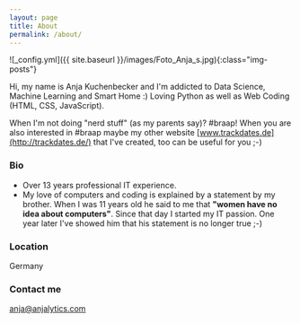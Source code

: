 ```yaml
---
layout: page
title: About
permalink: /about/
---
```


![_config.yml]({{ site.baseurl }}/images/Foto_Anja_s.jpg){:class="img-posts"}



Hi, my name is Anja Kuchenbecker and I'm addicted to Data Science, Machine Learning and Smart Home :) 
Loving Python as well as Web Coding (HTML, CSS, JavaScript). 

When I'm not doing "nerd stuff" (as my parents say)? #braap! 
When you are also interested in #braap maybe my other website [www.trackdates.de](http://trackdates.de/) that I've created, too can be useful for you ;-)

### Bio
- Over 13 years professional IT experience. 
- My love of computers and coding is explained by a statement by my brother. When I was 11 years old he said to me that **"women have no idea about computers"**. Since that day I started my IT passion. One year later I've showed him that his statement is no longer true ;-)

### Location
Germany

### Contact me

[anja@anjalytics.com](mailto:anja@anjalytics.com)
